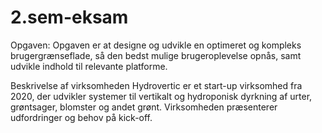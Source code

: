 # 2.sem-eksam

Opgaven:
Opgaven er at designe og udvikle en optimeret og kompleks brugergrænseflade, så den bedst mulige
brugeroplevelse opnås, samt udvikle indhold til relevante platforme.

Beskrivelse af virksomheden
Hydrovertic er et start-up virksomhed fra 2020, der udvikler systemer til vertikalt og hydroponisk
dyrkning af urter, grøntsager, blomster og andet grønt. Virksomheden præsenterer udfordringer og
behov på kick-off.
